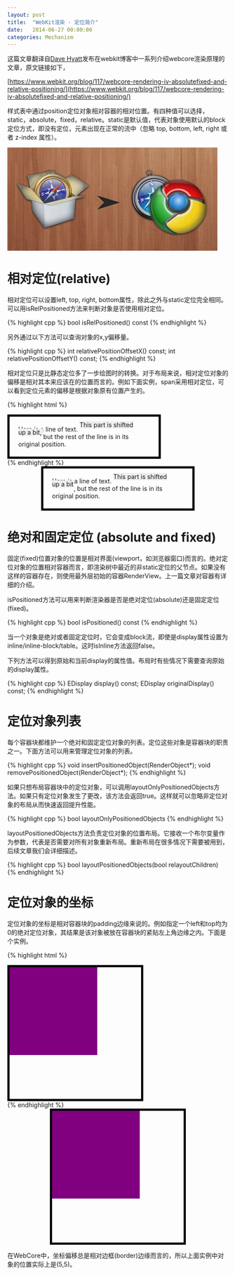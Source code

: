 ```yaml
---
layout: post
title:  "WebKit渲染 - 定位简介"
date:   2014-06-27 00:00:00
categories: Mechanism
---
```


这篇文章翻译自[Dave Hyatt](http://en.wikipedia.org/wiki/Dave_Hyatt)发布在webkit博客中一系列介绍webcore渲染原理的文章，原文链接如下，

[https://www.webkit.org/blog/117/webcore-rendering-iv-absolutefixed-and-relative-positioning/](https://www.webkit.org/blog/117/webcore-rendering-iv-absolutefixed-and-relative-positioning/)

样式表中通过position定位对象相对容器的相对位置。有四种值可以选择，static，absolute，fixed，relative。static是默认值，代表对象使用默认的block定位方式，即没有定位，元素出现在正常的流中（忽略 top, bottom, left, right 或者 z-index 属性）。

![webkit](/assets/images/posts/webkit.jpg)

<!--more-->

# 相对定位(relative)

相对定位可以设置left, top, right, bottom属性，除此之外与static定位完全相同。可以用isRelPositioned方法来判断对象是否使用相对定位。

{% highlight cpp %}
bool isRelPositioned() const
{% endhighlight %}

另外通过以下方法可以查询对象的x,y偏移量。

{% highlight cpp %}
int relativePositionOffsetX() const;
int relativePositionOffsetY() const;
{% endhighlight %}

相对定位只是比静态定位多了一步绘图时的转换。对于布局来说，相对定位对象的偏移是相对其本来应该在的位置而言的。例如下面实例，span采用相对定位，可以看到定位元素的偏移是根据对象原有位置产生的。

{% highlight html %}
<div style="border:5px solid black; padding:20px; width:300px">
Here is a line of text.
<span style="position:relative;top:-10px; background-color: #eeeeee">
This part is shifted<br> up a bit,
</span>
but the rest of the line is in its original position.
</div>
{% endhighlight %}

<div style="border:5px solid black; padding:20px; width:300px; margin-left:auto; margin-right:auto">
Here is a line of text.  <span style="position:relative;top:-10px; background-color:#eeeeee">This part is shifted<br> up a bit</span>, but the rest of the line is in its original position.
</div>

# 绝对和固定定位 (absolute and fixed)

固定(fixed)位置对象的位置是相对界面(viewport，如浏览器窗口)而言的。绝对定位对象的位置相对容器而言，即渲染树中最近的非static定位的父节点。如果没有这样的容器存在，则使用最外层初始的容器RenderView。上一篇文章对容器有详细的介绍。

isPositioned方法可以用来判断渲染器是否是绝对定位(absolute)还是固定定位(fixed)。

{% highlight cpp %}
bool isPositioned() const
{% endhighlight %}

当一个对象是绝对或者固定定位时，它会变成block流，即使是display属性设置为inline/inline-block/table。这时isInline方法返回false。

下列方法可以得到原始和当前display的属性值。布局时有些情况下需要查询原始的display属性。 

{% highlight cpp %}
EDisplay display() const;
EDisplay originalDisplay() const;
{% endhighlight %}

# 定位对象列表

每个容器块都维护一个绝对和固定定位对象的列表。定位这些对象是容器块的职责之一。下面方法可以用来管理定位对象的列表。

{% highlight cpp %}
void insertPositionedObject(RenderObject*);
void removePositionedObject(RenderObject*);
{% endhighlight %}

如果只想布局容器块中的定位对象，可以调用layoutOnlyPositionedObjects方法。如果只有定位对象发生了更改，该方法会返回true。这样就可以忽略非定位对象的布局从而快速返回提升性能。

{% highlight cpp %}
bool layoutOnlyPositionedObjects
{% endhighlight %}

layoutPositionedObjects方法负责定位对象的位置布局。它接收一个布尔变量作为参数，代表是否需要对所有对象重新布局。重新布局在很多情况下需要被用到，后续文章我们会详细描述。

{% highlight cpp %}
bool layoutPositionedObjects(bool relayoutChildren)
{% endhighlight %}

# 定位对象的坐标

定位对象的坐标是相对容器块的padding边缘来说的。例如指定一个left和top均为0的绝对定位对象，其结果是该对象被放在容器块的紧贴左上角边缘之内。下面是个实例。

{% highlight html %}
<div style="position:relative;border:5px solid black;width:300px;height:300px;">
<div style="position:absolute;width:200px;height:200px;background-color:purple"></div>
</div>
{% endhighlight %}

<div style="position:relative;border:5px solid black;width:300px;height:300px;margin-left:auto;margin-right:auto">
<div style="position:absolute;width:200px;height:200px;background-color:purple"></div>
</div>

在WebCore中，坐标偏移总是相对边框(border)边缘而言的，所以上面实例中对象的位置实际上是(5,5)。
